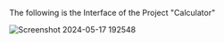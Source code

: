 The following is the Interface of the Project "Calculator"

![Screenshot 2024-05-17 192548](https://github.com/Rishab-kumar-026/Calculator/assets/163623411/7c7c3cdf-e851-4bd9-9dc6-97bb4cf1b709)

